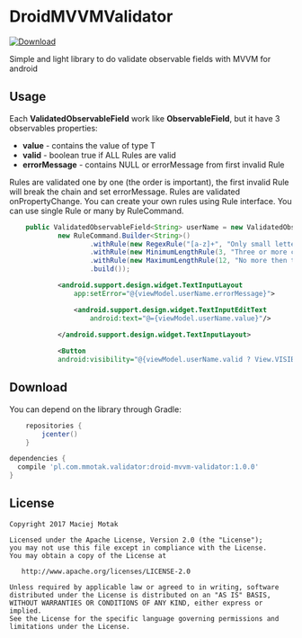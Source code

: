 # DroidMVVMValidator
[![Download](https://api.bintray.com/packages/mmotak/snipcorp/droid-mvvm-validator/images/download.svg)](https://bintray.com/mmotak/snipcorp/droid-mvvm-validator/_latestVersion)

Simple and light library to do validate observable fields with MVVM for android

Usage
-----

Each **ValidatedObservableField<T>** work like **ObservableField<T>**, but it have 3 observables properties:
- **value** - contains the value of type T
- **valid** - boolean true if ALL Rules are valid
- **errorMessage** - contains NULL or errorMessage from first invalid Rule

Rules are validated one by one (the order is important), the first invalid Rule will break the chain and set errorMessage.
Rules are validated onPropertyChange.
You can create your own rules using Rule interface.
You can use single Rule or many by RuleCommand.

```java
    public ValidatedObservableField<String> userName = new ValidatedObservableField<>("",
            new RuleCommand.Builder<String>()
                    .withRule(new RegexRule("[a-z]+", "Only small letters")) // THE ORDER IS IMPORTANT!
                    .withRule(new MinimumLengthRule(3, "Three or more characters"))
                    .withRule(new MaximumLengthRule(12, "No more then twelve characters"))
                    .build());
```

```xml
            <android.support.design.widget.TextInputLayout
                app:setError="@{viewModel.userName.errorMessage}">

                <android.support.design.widget.TextInputEditText
                    android:text="@={viewModel.userName.value}"/>

            </android.support.design.widget.TextInputLayout>
			
			<Button
            android:visibility="@{viewModel.userName.valid ? View.VISIBLE : View.GONE}"/>
```

Download
--------

You can depend on the library through Gradle:

```groovy
    repositories {
        jcenter()
    }

dependencies {
  compile 'pl.com.mmotak.validator:droid-mvvm-validator:1.0.0'
}
```


License
-------

    Copyright 2017 Maciej Motak

    Licensed under the Apache License, Version 2.0 (the "License");
    you may not use this file except in compliance with the License.
    You may obtain a copy of the License at

       http://www.apache.org/licenses/LICENSE-2.0

    Unless required by applicable law or agreed to in writing, software
    distributed under the License is distributed on an "AS IS" BASIS,
    WITHOUT WARRANTIES OR CONDITIONS OF ANY KIND, either express or implied.
    See the License for the specific language governing permissions and
    limitations under the License.

